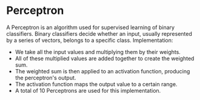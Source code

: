 # Perceptron
A Perceptron is an algorithm used for supervised learning of binary classifiers. Binary classifiers decide whether an input, usually represented by a series of vectors, belongs to a specific class.
Implementation:
- We take all the input values and multiplying them by their weights. 
- All of these multiplied values are added together to create the weighted sum. 
- The weighted sum is then applied to an activation function, producing the perceptron's output.
- The activation function maps the output value to a certain range.
- A total of 10 Perceptrons are used for this implementation.
